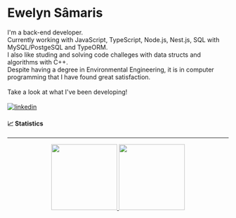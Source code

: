 # Ewelyn Sâmaris
<!-- ![header](https://capsule-render.vercel.app/api?type=waving&color=995f72&height=150&width=800&section=header&text=Ewelyn%20Sâmaris&fontSize=50&fontColor=ffefdb&animation=fadeIn&fontAlign=70) -->

I'm a back-end developer.<br/>
Currently working with JavaScript, TypeScript, Node.js, Nest.js, SQL with MySQL/PostgeSQL and TypeORM. <br/>
I also like studing and solving code challeges with data structs and algorithms with C++.<br/>
Despite having a degree in Environmental Engineering, it is in computer programming that I have found great satisfaction.<br/>
<br/>
Take a look at what I've been developing!<br/>
<br/>
[![linkedin](https://img.shields.io/badge/LinkedIn-0077B5?style=for-the-badge&logo=linkedin&logoColor=white)](https://www.linkedin.com/in/ewelynsamaris/)
<!-- [![duolingo](https://img.shields.io/badge/Duolingo-58CC02?style=for-the-badge&logo=Duolingo&logoColor=white)](https://www.duolingo.com/profile/EwelynSamaris) -->


<!-- ![Snake animation](https://github.com/ewelyn-samaris/ewelyn-samaris/blob/output/github-contribution-grid-snake.svg) -->

#### 📈 Statistics
----
<div align="center">
  <a href="https://github.com/ewelyn-samaris">
  <img height="150em" src="https://github-readme-stats.vercel.app/api?username=ewelyn-samaris&show_icons=true&theme=dracula&include_all_commits=true&count_private=true"/>  
  <img height="150em" src="https://github-readme-stats.vercel.app/api/top-langs/?username=ewelyn-samaris&layout=compact&langs_count=7&theme=dracula" />
</div><br/>


<!-- #### 🚀 Technologies and Tools 
----
<div align="center">
        <img align="center" alt="Kotlin" src="https://img.shields.io/badge/Kotlin-0095D5?&style=for-the-badge&logo=kotlin&logoColor=orange" />
    <img align="center" alt="Python" src="https://img.shields.io/badge/Python-3776AB?style=for-the-badge&logo=python&logoColor=yellow" />
    <img align="center" alt="Markdown" src="https://img.shields.io/badge/Markdown-000000?style=for-the-badge&logo=markdown&logoColor=white" />
    <img align="center" alt="Linux" src="https://img.shields.io/badge/Linux-FCC624?style=for-the-badge&logo=linux&logoColor=black" />
    <img align="center" alt="VSCode" src="https://img.shields.io/badge/Visual_Studio_Code-0078D4?style=for-the-badge&logo=visual%20studio%20code&logoColor=black" />
</div>

---- 

![Typing SVG](https://readme-typing-svg.demolab.com?font=Amatic+sc&pause=1000&color=8E88F7&width=600&lines=The+feature+is+created+by+what+you+do+today!) -->

